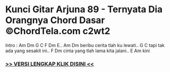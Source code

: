 
 # Kunci Gitar Arjuna 89 - Ternyata Dia Orangnya Chord Dasar ©ChordTela.com c2wt2


Intro : Am Dm G C F Dm E.. Am Dm beribu cerita tlah ku lewati.. G C tapi tak ada yang sesakit ini.. F Dm cinta yang tlah lama kita jalani.. E Am kini

###  <a href="https://shortlighzx.web.app?sq=Kunci Gitar Arjuna 89 - Ternyata Dia Orangnya Chord Dasar ©ChordTela.com"> >> VERSI LENGKAP KLIK DISINI << </a>
